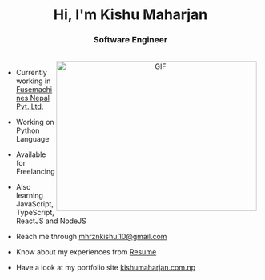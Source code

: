 <h1 align="center">Hi, I'm Kishu Maharjan</h1>
<h3 align="center">Software Engineer</h3>

<br/>

<a target="_blank" align="center">
  <img align="right" top="500" height="300" width="400" alt="GIF" src="https://media.giphy.com/media/SWoSkN6DxTszqIKEqv/giphy.gif">
</a>

- Currently working in <a href="https://fusemachines.com/" target="_blank">Fusemachines Nepal Pvt. Ltd.</a>

- Working on Python Language

- Available for Freelancing

- Also learning JavaScript, TypeScript, ReactJS and NodeJS

- Reach me through <a href = "mailto: mhrznkishu.10@gmail.com">mhrznkishu.10@gmail.com</a>

- Know about my experiences from <a href="https://docs.google.com/document/d/1JwVeWoVrPl6kNuiam4G2egFXt3mvg_2PhYXSAW9C5Ug/edit?usp=sharing" target="_blank">Resume</a>

- Have a look at my portfolio site <a href="https://kishumaharjan.com.np/" target="_blank">kishumaharjan.com.np</a>

<br/>
